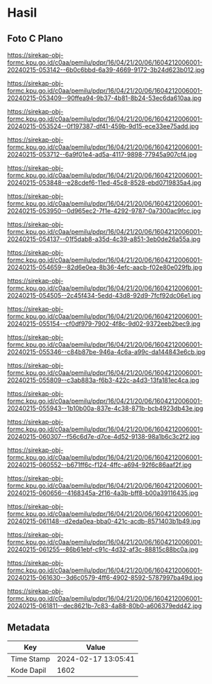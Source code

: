 # Hasil

## Foto C Plano

https://sirekap-obj-formc.kpu.go.id/c0aa/pemilu/pdpr/16/04/21/20/06/1604212006001-20240215-053142--6b0c6bbd-6a39-4669-9172-3b24d623b012.jpg

https://sirekap-obj-formc.kpu.go.id/c0aa/pemilu/pdpr/16/04/21/20/06/1604212006001-20240215-053409--90ffea94-9b37-4b81-8b24-53ec6da610aa.jpg

https://sirekap-obj-formc.kpu.go.id/c0aa/pemilu/pdpr/16/04/21/20/06/1604212006001-20240215-053524--0f197387-df41-459b-9d15-ece33ee75add.jpg

https://sirekap-obj-formc.kpu.go.id/c0aa/pemilu/pdpr/16/04/21/20/06/1604212006001-20240215-053712--6a9f01e4-ad5a-4117-9898-77945a907cf4.jpg

https://sirekap-obj-formc.kpu.go.id/c0aa/pemilu/pdpr/16/04/21/20/06/1604212006001-20240215-053848--e28cdef6-11ed-45c8-8528-ebd0719835a4.jpg

https://sirekap-obj-formc.kpu.go.id/c0aa/pemilu/pdpr/16/04/21/20/06/1604212006001-20240215-053950--0d965ec2-7f1e-4292-9787-0a7300ac9fcc.jpg

https://sirekap-obj-formc.kpu.go.id/c0aa/pemilu/pdpr/16/04/21/20/06/1604212006001-20240215-054137--01f5dab8-a35d-4c39-a851-3eb0de26a55a.jpg

https://sirekap-obj-formc.kpu.go.id/c0aa/pemilu/pdpr/16/04/21/20/06/1604212006001-20240215-054659--82d6e0ea-8b36-4efc-aacb-f02e80e029fb.jpg

https://sirekap-obj-formc.kpu.go.id/c0aa/pemilu/pdpr/16/04/21/20/06/1604212006001-20240215-054505--2c45f434-5edd-43d8-92d9-7fcf92dc06e1.jpg

https://sirekap-obj-formc.kpu.go.id/c0aa/pemilu/pdpr/16/04/21/20/06/1604212006001-20240215-055154--cf0df979-7902-4f8c-9d02-9372eeb2bec9.jpg

https://sirekap-obj-formc.kpu.go.id/c0aa/pemilu/pdpr/16/04/21/20/06/1604212006001-20240215-055346--c84b87be-946a-4c6a-a99c-da144843e6cb.jpg

https://sirekap-obj-formc.kpu.go.id/c0aa/pemilu/pdpr/16/04/21/20/06/1604212006001-20240215-055809--c3ab883a-f6b3-422c-a4d3-13fa181ec4ca.jpg

https://sirekap-obj-formc.kpu.go.id/c0aa/pemilu/pdpr/16/04/21/20/06/1604212006001-20240215-055943--1b10b00a-837e-4c38-871b-bcb4923db43e.jpg

https://sirekap-obj-formc.kpu.go.id/c0aa/pemilu/pdpr/16/04/21/20/06/1604212006001-20240215-060307--f56c6d7e-d7ce-4d52-9138-98a1b6c3c2f2.jpg

https://sirekap-obj-formc.kpu.go.id/c0aa/pemilu/pdpr/16/04/21/20/06/1604212006001-20240215-060552--b671ff6c-f124-4ffc-a694-92f6c86aaf2f.jpg

https://sirekap-obj-formc.kpu.go.id/c0aa/pemilu/pdpr/16/04/21/20/06/1604212006001-20240215-060656--4168345a-2f16-4a3b-bff8-b00a39116435.jpg

https://sirekap-obj-formc.kpu.go.id/c0aa/pemilu/pdpr/16/04/21/20/06/1604212006001-20240215-061148--d2eda0ea-bba0-421c-acdb-8571403b1b49.jpg

https://sirekap-obj-formc.kpu.go.id/c0aa/pemilu/pdpr/16/04/21/20/06/1604212006001-20240215-061255--86b61ebf-c91c-4d32-af3c-88815c88bc0a.jpg

https://sirekap-obj-formc.kpu.go.id/c0aa/pemilu/pdpr/16/04/21/20/06/1604212006001-20240215-061630--3d6c0579-4ff6-4902-8592-5787997ba49d.jpg

https://sirekap-obj-formc.kpu.go.id/c0aa/pemilu/pdpr/16/04/21/20/06/1604212006001-20240215-061811--dec8621b-7c83-4a88-80b0-a606379edd42.jpg


## Metadata

| Key        | Value               |
| ---------- | ------------------- |
| Time Stamp | 2024-02-17 13:05:41 |
| Kode Dapil | 1602                |



